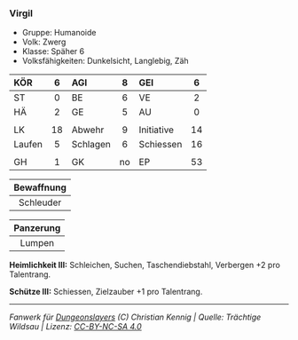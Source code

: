 ### Virgil

- Gruppe: Humanoide
- Volk: Zwerg
- Klasse: Späher 6
- Volksfähigkeiten: Dunkelsicht, Langlebig, Zäh

| KÖR    |  6  | AGI      |  8  | GEI        |  6  |
| :----- | :-: | :------- | :-: | :--------- | :-: |
| ST     |  0  | BE       |  6  | VE         |  2  |
| HÄ     |  2  | GE       |  5  | AU         |  0  |
|        |     |          |     |            |     |
| LK     | 18  | Abwehr   |  9  | Initiative | 14  |
| Laufen |  5  | Schlagen |  6  | Schiessen  | 16  |
|        |     |          |     |            |     |
| GH     |  1  | GK       | no  | EP         | 53  |

| Bewaffnung |
| :--------: |
| Schleuder  |

| Panzerung |
| :-------: |
|  Lumpen   |

**Heimlichkeit III:** Schleichen, Suchen, Taschendiebstahl, Verbergen +2 pro Talentrang.

**Schütze III:** Schiessen, Zielzauber +1 pro Talentrang.

---

_Fanwerk für [Dungeonslayers](https://www.dungeonslayers.net/) (C) Christian Kennig | Quelle: Trächtige Wildsau | Lizenz: [CC-BY-NC-SA 4.0](https://creativecommons.org/licenses/by-nc-sa/4.0/deed.de)_
